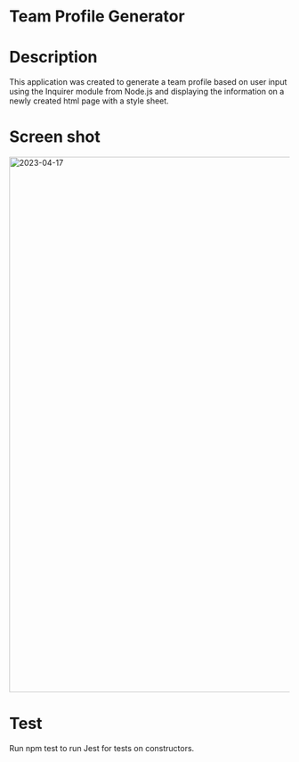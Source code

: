 # Team Profile Generator

# Description
This application was created to generate a team profile based on user input using the Inquirer module from Node.js and displaying the information on a newly created html page with a style sheet. 

# Screen shot
<img width="960" alt="2023-04-17" src="https://user-images.githubusercontent.com/118027404/232544677-e46875d9-84e9-459f-b945-d5b91618bf94.png">

# Test
Run npm test to run Jest for tests on constructors.




